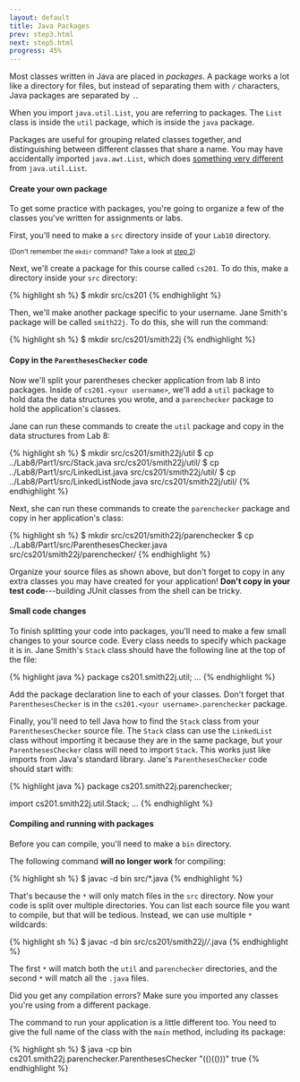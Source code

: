 ```yaml
---
layout: default
title: Java Packages
prev: step3.html
next: step5.html
progress: 45%
---
```


Most classes written in Java are placed in *packages*. A package works a lot like a directory for files, but instead of separating them with `/` characters, Java packages are separated by `.`.

When you import `java.util.List`, you are referring to packages. The `List` class is inside the `util` package, which is inside the `java` package.

Packages are useful for grouping related classes together, and distinguishing between different classes that share a name. You may have accidentally imported `java.awt.List`, which does [something very different](http://docs.oracle.com/javase/6/docs/api/java/awt/List.html) from `java.util.List`.

#### Create your own package

To get some practice with packages, you're going to organize a few of the classes you've written for assignments or labs.

First, you'll need to make a `src` directory inside of your `Lab10` directory. 

<small>(Don't remember the `mkdir` command? Take a look at [step 2](step2.html))</small>

Next, we'll create a package for this course called `cs201`. To do this, make a directory inside your `src` directory:
  
{% highlight sh %}
$ mkdir src/cs201
{% endhighlight %}

Then, we'll make another package specific to your username. Jane Smith's package will be called `smith22j`. To do this, she will run the command:

{% highlight sh %}
$ mkdir src/cs201/smith22j
{% endhighlight %}

#### Copy in the `ParenthesesChecker` code

Now we'll split your parentheses checker application from lab 8 into packages. Inside of `cs201.<your username>`, we'll add a `util` package to hold data the data structures you wrote, and a `parenchecker` package to hold the application's classes.

Jane can run these commands to create the `util` package and copy in the data structures from Lab 8:
  
{% highlight sh %}
$ mkdir src/cs201/smith22j/util
$ cp ../Lab8/Part1/src/Stack.java src/cs201/smith22j/util/
$ cp ../Lab8/Part1/src/LinkedList.java src/cs201/smith22j/util/
$ cp ../Lab8/Part1/src/LinkedListNode.java src/cs201/smith22j/util/
{% endhighlight %}

Next, she can run these commands to create the `parenchecker` package and copy in her application's class:

{% highlight sh %}
$ mkdir src/cs201/smith22j/parenchecker
$ cp ../Lab8/Part1/src/ParenthesesChecker.java src/cs201/smith22j/parenchecker/
{% endhighlight %}

Organize your source files as shown above, but don't forget to copy in any extra classes you may have created for your application! **Don't copy in your test code**---building JUnit classes from the shell can be tricky.

#### Small code changes

To finish splitting your code into packages, you'll need to make a few small changes to your source code. Every class needs to specify which package it is in. Jane Smith's `Stack` class should have the following line at the top of the file:

{% highlight java %}
package cs201.smith22j.util;
...
{% endhighlight %}

Add the package declaration line to each of your classes. Don't forget that `ParenthesesChecker` is in the `cs201.<your username>.parenchecker` package.
  
Finally, you'll need to tell Java how to find the `Stack` class from your `ParenthesesChecker` source file. The `Stack` class can use the `LinkedList` class without importing it because they are in the same package, but your `ParenthesesChecker` class will need to import `Stack`. This works just like imports from Java's standard library. Jane's `ParenthesesChecker` code should start with:

{% highlight java %}
package cs201.smith22j.parenchecker;

import cs201.smith22j.util.Stack;
...
{% endhighlight %}

#### Compiling and running with packages

Before you can compile, you'll need to make a `bin` directory.

The following command **will no longer work** for compiling:

{% highlight sh %}
$ javac -d bin src/*.java
{% endhighlight %}

That's because the `*` will only match files in the `src` directory. Now your code is split over multiple directories. You can list each source file you want to compile, but that will be tedious. Instead, we can use multiple `*` wildcards:

{% highlight sh %}
$ javac -d bin src/cs201/smith22j/*/*.java
{% endhighlight %}

The first `*` will match both the `util` and `parenchecker` directories, and the second `*` will match all the `.java` files.

Did you get any compilation errors? Make sure you imported any classes you're using from a different package.

The command to run your application is a little different too. You need to give the full name of the class with the `main` method, including its package:

{% highlight sh %}
$ java -cp bin cs201.smith22j.parenchecker.ParenthesesChecker "(()(()))"
true
{% endhighlight %}
